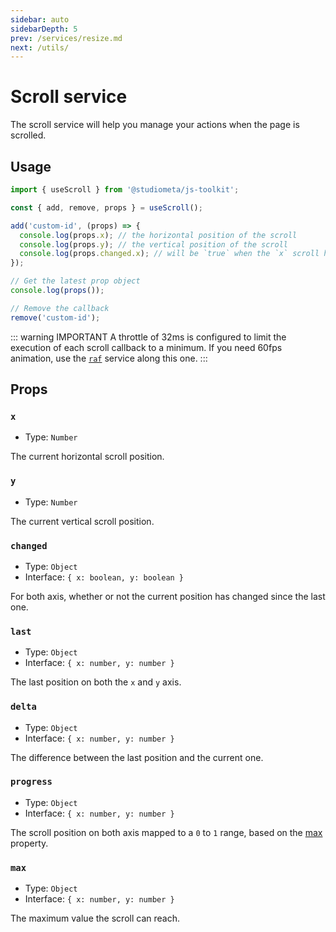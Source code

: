 ```yaml
---
sidebar: auto
sidebarDepth: 5
prev: /services/resize.md
next: /utils/
---
```


# Scroll service

The scroll service will help you manage your actions when the page is scrolled.

## Usage

```js
import { useScroll } from '@studiometa/js-toolkit';

const { add, remove, props } = useScroll();

add('custom-id', (props) => {
  console.log(props.x); // the horizontal position of the scroll
  console.log(props.y); // the vertical position of the scroll
  console.log(props.changed.x); // will be `true` when the `x` scroll has changed
});

// Get the latest prop object
console.log(props());

// Remove the callback
remove('custom-id');
```

::: warning IMPORTANT
A throttle of 32ms is configured to limit the execution of each scroll callback to a minimum. If you need 60fps animation, use the [`raf`](./raf.md) service along this one.
:::

## Props

### `x`

- Type: `Number`

The current horizontal scroll position.

### `y`

- Type: `Number`

The current vertical scroll position.

### `changed`

- Type: `Object`
- Interface: `{ x: boolean, y: boolean }`

For both axis, whether or not the current position has changed since the last one.

### `last`

- Type: `Object`
- Interface: `{ x: number, y: number }`

The last position on both the `x` and `y` axis.

### `delta`

- Type: `Object`
- Interface: `{ x: number, y: number }`

The difference between the last position and the current one.

### `progress`

- Type: `Object`
- Interface: `{ x: number, y: number }`

The scroll position on both axis mapped to a `0` to `1` range, based on the [max](#max) property.

### `max`

- Type: `Object`
- Interface: `{ x: number, y: number }`

The maximum value the scroll can reach.
